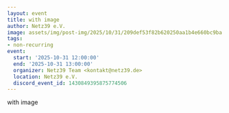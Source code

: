 ```yaml
---
layout: event
title: with image
author: Netz39 e.V.
image: assets/img/post-img/2025/10/31/209def53f82b620250aa1b4e660bc9ba.png
tags:
- non-recurring
event:
  start: '2025-10-31 12:00:00'
  end: '2025-10-31 13:00:00'
  organizer: Netz39 Team <kontakt@netz39.de>
  location: Netz39 e.V.
  discord_event_id: 1430849395875774506
---
```

with image